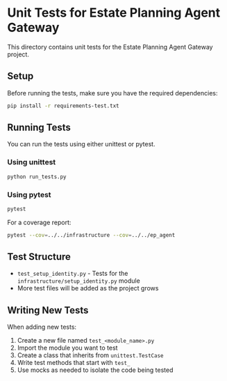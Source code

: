 # Unit Tests for Estate Planning Agent Gateway

This directory contains unit tests for the Estate Planning Agent Gateway project.

## Setup

Before running the tests, make sure you have the required dependencies:

```bash
pip install -r requirements-test.txt
```

## Running Tests

You can run the tests using either unittest or pytest.

### Using unittest

```bash
python run_tests.py
```

### Using pytest

```bash
pytest
```

For a coverage report:

```bash
pytest --cov=../../infrastructure --cov=../../ep_agent
```

## Test Structure

- `test_setup_identity.py` - Tests for the `infrastructure/setup_identity.py` module
- More test files will be added as the project grows

## Writing New Tests

When adding new tests:

1. Create a new file named `test_<module_name>.py`
2. Import the module you want to test
3. Create a class that inherits from `unittest.TestCase`
4. Write test methods that start with `test_`
5. Use mocks as needed to isolate the code being tested